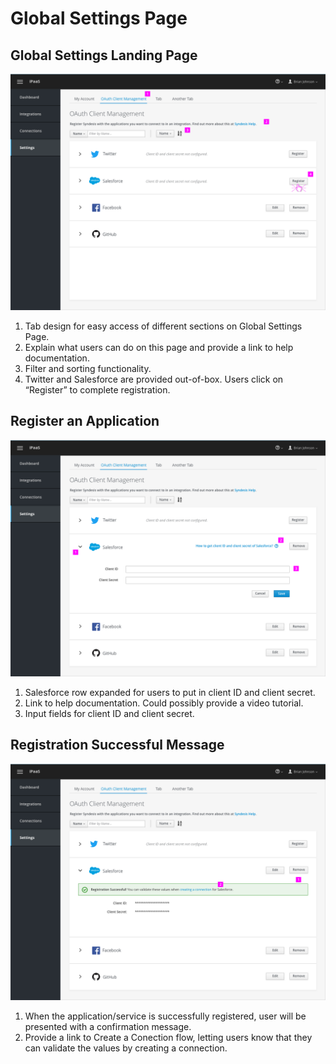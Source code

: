 # Global Settings Page

## Global Settings Landing Page
![Image of global settings page](img/global_settings_page_7.17_1.png)

1. Tab design for easy access of different sections on Global Settings Page.
2. Explain what users can do on this page and provide a link to help documentation.
3. Filter and sorting functionality.
4. Twitter and Salesforce are provided out-of-box. Users click on “Register” to complete registration.

## Register an Application
![Image of global settings page](img/global_settings_page_7.17_2.png)

1. Salesforce row expanded for users to put in client ID and client secret.
2. Link to help documentation. Could possibly provide a video tutorial.
3. Input fields for client ID and client secret.

## Registration Successful Message
![Image of global settings page](img/global_settings_page_7.17_3.png)

1. When the application/service is successfully registered, user will be presented with a confirmation message.
2. Provide a link to Create a Conection flow, letting users know that they can validate the values by creating a connection.
